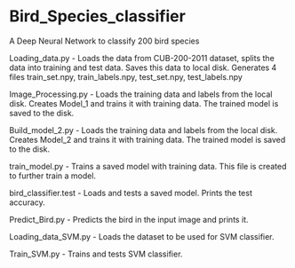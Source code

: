 # Bird_Species_classifier
A Deep Neural Network to classify 200 bird species 

Loading_data.py - Loads the data from CUB-200-2011 dataset, splits the data into training and test data. Saves this data to local disk. Generates 4 files train_set.npy, train_labels.npy, test_set.npy, test_labels.npy

Image_Processing.py - Loads the training data and labels from the local disk. Creates Model_1 and trains it with training data. The trained model is saved to the disk.

Build_model_2.py - Loads the training data and labels from the local disk. Creates Model_2 and trains it with training data. The trained model is saved to the disk.

train_model.py - Trains a saved model with training data. This file is created to further train a model.

bird_classifier.test - Loads and tests a saved model. Prints the test accuracy.

Predict_Bird.py - Predicts the bird in the input image and prints it.

Loading_data_SVM.py - Loads the dataset to be used for SVM classifier.

Train_SVM.py - Trains and tests SVM classifier.

